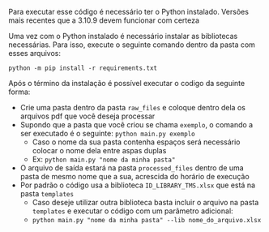 Para executar esse código é necessário ter o Python instalado. Versões mais recentes que a 3.10.9 devem funcionar com certeza

Uma vez com o Python instalado é necessário instalar as bibliotecas necessárias. Para isso, execute o seguinte comando dentro da pasta com esses arquivos:

`python -m pip install -r requirements.txt`

Após o término da instalação é possível executar o codigo da seguinte forma:

 - Crie uma pasta dentro da pasta `raw_files` e coloque dentro dela os arquivos pdf que você deseja processar
 - Supondo que a pasta que você criou se chama `exemplo`, o comando a ser executado é o seguinte: `python main.py exemplo`
   - Caso o nome da sua pasta contenha espaços será necessário colocar o nome dela entre aspas duplas
   - Ex: `python main.py "nome da minha pasta"`
 - O arquivo de saída estará na pasta `processed_files` dentro de uma pasta de mesmo nome que a sua, acrescida do horário de execução
 - Por padrão o código usa a biblioteca `ID_LIBRARY_TMS.xlsx` que está na pasta `templates`
   - Caso deseje utilizar outra biblioteca basta incluir o arquivo na pasta `templates` e executar o código com um parâmetro adicional:
   - `python main.py "nome da minha pasta" --lib nome_do_arquivo.xlsx`
